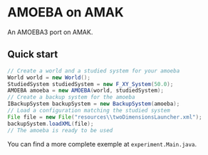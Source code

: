 # AMOEBA on AMAK
An AMOEBA3 port on AMAK.

## Quick start
```Java
// Create a world and a studied system for your amoeba
World world = new World();
StudiedSystem studiedSystem = new F_XY_System(50.0);
AMOEBA amoeba = new AMOEBA(world, studiedSystem);
// Create a backup system for the amoeba
IBackupSystem backupSystem = new BackupSystem(amoeba);
// Load a configuration matching the studied system
File file = new File("resources\\twoDimensionsLauncher.xml");
backupSystem.loadXML(file);
// The amoeba is ready to be used
```
You can find a more complete exemple at `experiment.Main.java`.